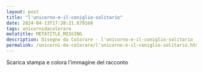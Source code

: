 ```yaml
---
layout: post
title: "l'unicorno-e-il-coniglio-solitario"
date: 2024-04-13T17:28:21.679168
tags: unicornidacolorare
metatitle: METATITLE_MISSING
description: Disegno da Colorare - l'unicorno-e-il-coniglio-solitario
permalink: /unicorni-da-colorare/l'unicorno-e-il-coniglio-solitario.html
---
```

Scarica stampa e colora l'immagine del racconto
        